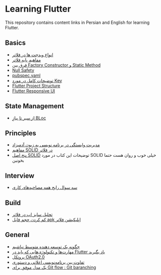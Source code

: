 # Learning Flutter

This repository contains content links in Persian and English for learning Flutter.

## Basics
- [انواع ویدجت  ها در فلاتر](https://vrgl.ir/PKsgS)
- [مفاهیم پایه فلاتر](https://vrgl.ir/hb8yD)
- [فرق بین Factory Constructor و Static Method](https://vrgl.ir/uTF8S)
- [Null Safety](https://vrgl.ir/5j891)
- [pubspec.yaml](https://vrgl.ir/nafrh)
- [توضیحات کامل در مورد Key](https://medium.com/flutter/keys-what-are-they-good-for-13cb51742e7d)
- [Flutter Project Structure](https://codewithandrea.com/articles/flutter-project-structure/#how-to-do-feature-first-the-right-way)
- [Flutter Responsive UI](https://www.youtube.com/watch?v=kmZz_q7W2jI)

## State Management
- [‌از سیر تا پیازِ BLoc](https://vrgl.ir/nap9M)

## Principles
- [مدیریت وابستگی در برنامه نویسی به زبون آدمیزاد](https://vrgl.ir/z8xDz)
- [مفاهیم SOLID در فلاتر](https://vrgl.ir/G52RF)
- [پنج اصل SOLID](https://solid.isapanah.com/) توضیحات این کتاب در مورد SOLID خیلی خوب و روان هست حتما بخونین

## Interview
- [سه سوال رایج همه مصاحبه‌های کاری](https://vrgl.ir/D7kwt)

## Build
- [تحلیل سایز اپ در فلاتر](https://vrgl.ir/hJFsd)
- [کم کردن حجم فایل apk اپلیکیشن فلاتر](https://vrgl.ir/UrS7I)

## General
- [چگونه یک توسعه دهنده متوسط نباشیم](https://vrgl.ir/VpJv1)
- [مهارت‌ها و تکنولوژی‌هایی که باید در Flutter یاد بگیرید](https://vrgl.ir/zJt2K)
- [پروتکل OAuth2.0](https://vrgl.ir/lG3XF)
- [تفاوت بین برنامه‌نویسی اعلانی و دستوری](https://roocket.ir/articles/the-difference-between-declarative-and-imperative-programming)
- [یک مدل موفق برای Git flow : Git baranching](https://vrgl.ir/HkJgB)
